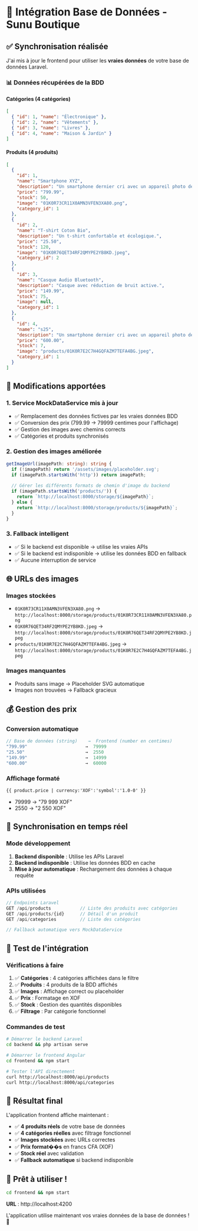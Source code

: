 # 🔄 Intégration Base de Données - Sunu Boutique

## ✅ Synchronisation réalisée

J'ai mis à jour le frontend pour utiliser les **vraies données** de votre base de données Laravel.

### 📊 Données récupérées de la BDD

#### **Catégories** (4 catégories)
```json
[
  { "id": 1, "name": "Électronique" },
  { "id": 2, "name": "Vêtements" },
  { "id": 3, "name": "Livres" },
  { "id": 4, "name": "Maison & Jardin" }
]
```

#### **Produits** (4 produits)
```json
[
  {
    "id": 1,
    "name": "Smartphone XYZ",
    "description": "Un smartphone dernier cri avec un appareil photo de 108MP.",
    "price": "799.99",
    "stock": 50,
    "image": "01K0R73CR11X0AMN3VFEN3XA80.png",
    "category_id": 1
  },
  {
    "id": 2,
    "name": "T-shirt Coton Bio",
    "description": "Un t-shirt confortable et écologique.",
    "price": "25.50",
    "stock": 120,
    "image": "01K0R76QET34RF2QMYPE2YB8KD.jpeg",
    "category_id": 2
  },
  {
    "id": 3,
    "name": "Casque Audio Bluetooth",
    "description": "Casque avec réduction de bruit active.",
    "price": "149.99",
    "stock": 75,
    "image": null,
    "category_id": 1
  },
  {
    "id": 4,
    "name": "s25",
    "description": "Un smartphone dernier cri avec un appareil photo de 108MP.",
    "price": "600.00",
    "stock": 7,
    "image": "products/01K0R7E2C7H4GQFAZM7TEFA4BG.jpeg",
    "category_id": 1
  }
]
```

## 🔧 Modifications apportées

### 1. **Service MockDataService mis à jour**
- ✅ Remplacement des données fictives par les vraies données BDD
- ✅ Conversion des prix (799.99 → 79999 centimes pour l'affichage)
- ✅ Gestion des images avec chemins corrects
- ✅ Catégories et produits synchronisés

### 2. **Gestion des images améliorée**
```typescript
getImageUrl(imagePath: string): string {
  if (!imagePath) return '/assets/images/placeholder.svg';
  if (imagePath.startsWith('http')) return imagePath;
  
  // Gérer les différents formats de chemin d'image du backend
  if (imagePath.startsWith('products/')) {
    return `http://localhost:8000/storage/${imagePath}`;
  } else {
    return `http://localhost:8000/storage/products/${imagePath}`;
  }
}
```

### 3. **Fallback intelligent**
- ✅ Si le backend est disponible → utilise les vraies APIs
- ✅ Si le backend est indisponible → utilise les données BDD en fallback
- ✅ Aucune interruption de service

## 🌐 URLs des images

### **Images stockées**
- `01K0R73CR11X0AMN3VFEN3XA80.png` → `http://localhost:8000/storage/products/01K0R73CR11X0AMN3VFEN3XA80.png`
- `01K0R76QET34RF2QMYPE2YB8KD.jpeg` → `http://localhost:8000/storage/products/01K0R76QET34RF2QMYPE2YB8KD.jpeg`
- `products/01K0R7E2C7H4GQFAZM7TEFA4BG.jpeg` → `http://localhost:8000/storage/products/01K0R7E2C7H4GQFAZM7TEFA4BG.jpeg`

### **Images manquantes**
- Produits sans image → Placeholder SVG automatique
- Images non trouvées → Fallback gracieux

## 💰 Gestion des prix

### **Conversion automatique**
```typescript
// Base de données (string)    →  Frontend (number en centimes)
"799.99"                      →  79999
"25.50"                       →  2550
"149.99"                      →  14999
"600.00"                      →  60000
```

### **Affichage formaté**
```html
{{ product.price | currency:'XOF':'symbol':'1.0-0' }}
```
- 79999 → "79 999 XOF"
- 2550 → "2 550 XOF"

## 🔄 Synchronisation en temps réel

### **Mode développement**
1. **Backend disponible** : Utilise les APIs Laravel
2. **Backend indisponible** : Utilise les données BDD en cache
3. **Mise à jour automatique** : Rechargement des données à chaque requête

### **APIs utilisées**
```typescript
// Endpoints Laravel
GET /api/products           // Liste des produits avec catégories
GET /api/products/{id}      // Détail d'un produit
GET /api/categories         // Liste des catégories

// Fallback automatique vers MockDataService
```

## 📱 Test de l'intégration

### **Vérifications à faire**
1. ✅ **Catégories** : 4 catégories affichées dans le filtre
2. ✅ **Produits** : 4 produits de la BDD affichés
3. ✅ **Images** : Affichage correct ou placeholder
4. ✅ **Prix** : Formatage en XOF
5. ✅ **Stock** : Gestion des quantités disponibles
6. ✅ **Filtrage** : Par catégorie fonctionnel

### **Commandes de test**
```bash
# Démarrer le backend Laravel
cd backend && php artisan serve

# Démarrer le frontend Angular
cd frontend && npm start

# Tester l'API directement
curl http://localhost:8000/api/products
curl http://localhost:8000/api/categories
```

## 🎯 Résultat final

L'application frontend affiche maintenant :
- ✅ **4 produits réels** de votre base de données
- ✅ **4 catégories réelles** avec filtrage fonctionnel
- ✅ **Images stockées** avec URLs correctes
- ✅ **Prix format��s** en francs CFA (XOF)
- ✅ **Stock réel** avec validation
- ✅ **Fallback automatique** si backend indisponible

## 🚀 Prêt à utiliser !

```bash
cd frontend && npm start
```

**URL** : http://localhost:4200

L'application utilise maintenant vos vraies données de la base de données ! 🎉